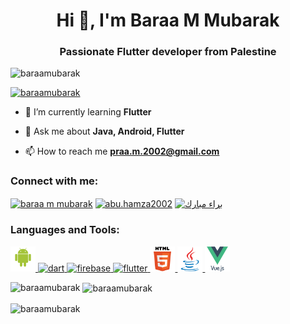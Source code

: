 <h1 align="center">Hi 👋, I'm Baraa M Mubarak</h1>
<h3 align="center">Passionate Flutter developer from Palestine</h3>

<p align="left"> <img src="https://komarev.com/ghpvc/?username=baraamubarak&label=Profile%20views&color=0e75b6&style=flat" alt="baraamubarak" /> </p>

<p align="left"> <a href="https://github.com/ryo-ma/github-profile-trophy"><img src="https://github-profile-trophy.vercel.app/?username=baraamubarak" alt="baraamubarak" /></a> </p>

- 🌱 I’m currently learning **Flutter**

- 💬 Ask me about **Java, Android, Flutter**

- 📫 How to reach me **praa.m.2002@gmail.com**

<h3 align="left">Connect with me:</h3>
<p align="left">
<a href="https://fb.com/baraa m mubarak" target="blank"><img align="center" src="https://raw.githubusercontent.com/rahuldkjain/github-profile-readme-generator/master/src/images/icons/Social/facebook.svg" alt="baraa m mubarak" height="30" width="40" /></a>
<a href="https://instagram.com/abu.hamza2002" target="blank"><img align="center" src="https://raw.githubusercontent.com/rahuldkjain/github-profile-readme-generator/master/src/images/icons/Social/instagram.svg" alt="abu.hamza2002" height="30" width="40" /></a>
<a href="https://www.youtube.com/c/براء مبارك" target="blank"><img align="center" src="https://raw.githubusercontent.com/rahuldkjain/github-profile-readme-generator/master/src/images/icons/Social/youtube.svg" alt="براء مبارك" height="30" width="40" /></a>
</p>

<h3 align="left">Languages and Tools:</h3>
<p align="left"> <a href="https://developer.android.com" target="_blank" rel="noreferrer"> <img src="https://raw.githubusercontent.com/devicons/devicon/master/icons/android/android-original-wordmark.svg" alt="android" width="40" height="40"/> </a> <a href="https://dart.dev" target="_blank" rel="noreferrer"> <img src="https://www.vectorlogo.zone/logos/dartlang/dartlang-icon.svg" alt="dart" width="40" height="40"/> </a> <a href="https://firebase.google.com/" target="_blank" rel="noreferrer"> <img src="https://www.vectorlogo.zone/logos/firebase/firebase-icon.svg" alt="firebase" width="40" height="40"/> </a> <a href="https://flutter.dev" target="_blank" rel="noreferrer"> <img src="https://www.vectorlogo.zone/logos/flutterio/flutterio-icon.svg" alt="flutter" width="40" height="40"/> </a> <a href="https://www.w3.org/html/" target="_blank" rel="noreferrer"> <img src="https://raw.githubusercontent.com/devicons/devicon/master/icons/html5/html5-original-wordmark.svg" alt="html5" width="40" height="40"/> </a> <a href="https://www.java.com" target="_blank" rel="noreferrer"> <img src="https://raw.githubusercontent.com/devicons/devicon/master/icons/java/java-original.svg" alt="java" width="40" height="40"/> </a> <a href="https://vuejs.org/" target="_blank" rel="noreferrer"> <img src="https://raw.githubusercontent.com/devicons/devicon/master/icons/vuejs/vuejs-original-wordmark.svg" alt="vuejs" width="40" height="40"/> </a> </p>

<p><img align="left" src="https://github-readme-stats.vercel.app/api/top-langs?username=baraamubarak&show_icons=true&locale=en&layout=compact" alt="baraamubarak" /></p>

<p>&nbsp;<img align="center" src="https://github-readme-stats.vercel.app/api?username=baraamubarak&show_icons=true&locale=en" alt="baraamubarak" /></p>

<p><img align="center" src="https://github-readme-streak-stats.herokuapp.com/?user=baraamubarak&" alt="baraamubarak" /></p>
